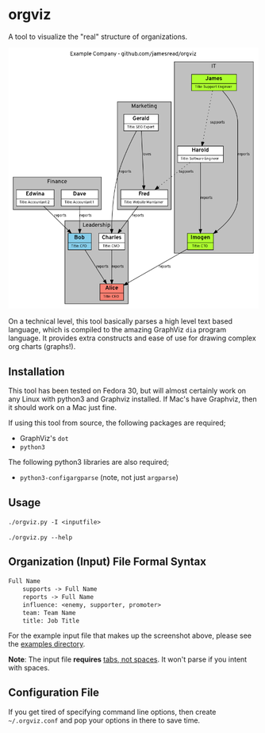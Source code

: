 orgviz
======

A tool to visualize the "real" structure of organizations.

![](docs/ExampleCompany.png)

On a technical level, this tool basically parses a high level text based language, which is compiled to the amazing GraphViz `dia` program language. It provides extra constructs and ease of use for drawing complex org charts (graphs!). 

Installation
---

This tool has been tested on Fedora 30, but will almost certainly work on any
Linux with python3 and Graphviz installed. If Mac's have Graphviz, then it
should work on a Mac just fine.

If using this tool from source, the following packages are required; 

- GraphViz's `dot`
- `python3`

The following python3 libraries are also required; 

- `python3-configargparse` (note, not just `argparse`)

Usage
-----

`./orgviz.py -I <inputfile>`

`./orgviz.py --help`


Organization (Input) File Formal Syntax
----

```
Full Name
    supports -> Full Name
    reports -> Full Name
    influence: <enemy, supporter, promoter>
    team: Team Name
    title: Job Title
```

For the example input file that makes up the screenshot above, please see the [examples directory](examples/).

**Note**: The input file __requires__ [tabs, not
spaces](https://www.youtube.com/watch?v=SsoOG6ZeyUI). It won't parse if you
intent with spaces. 

Configuration File
----

If you get tired of specifying command line options, then create
`~/.orgviz.conf` and pop your options in there to save time.
